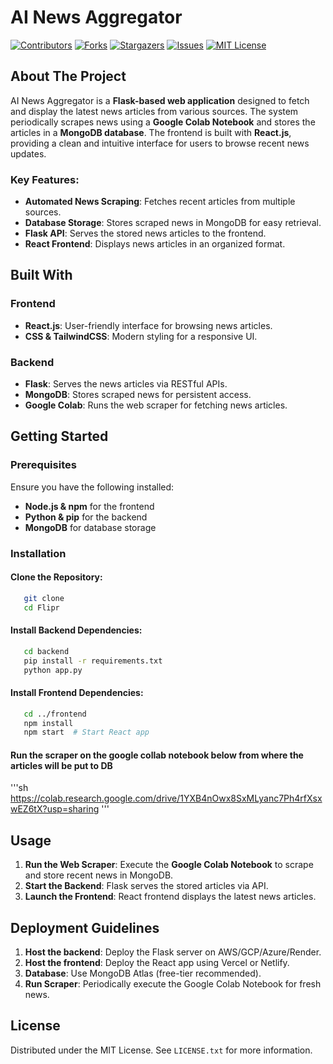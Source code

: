 # AI News Aggregator
[![Contributors][contributors-shield]][contributors-url]
[![Forks][forks-shield]][forks-url]
[![Stargazers][stars-shield]][stars-url]
[![Issues][issues-shield]][issues-url]
[![MIT License][license-shield]][license-url]

## About The Project

AI News Aggregator is a **Flask-based web application** designed to fetch and display the latest news articles from various sources. The system periodically scrapes news using a **Google Colab Notebook** and stores the articles in a **MongoDB database**. The frontend is built with **React.js**, providing a clean and intuitive interface for users to browse recent news updates.

### Key Features:
- **Automated News Scraping**: Fetches recent articles from multiple sources.
- **Database Storage**: Stores scraped news in MongoDB for easy retrieval.
- **Flask API**: Serves the stored news articles to the frontend.
- **React Frontend**: Displays news articles in an organized format.

## Built With

### **Frontend**
- **React.js**: User-friendly interface for browsing news articles.
- **CSS & TailwindCSS**: Modern styling for a responsive UI.

### **Backend**
- **Flask**: Serves the news articles via RESTful APIs.
- **MongoDB**: Stores scraped news for persistent access.
- **Google Colab**: Runs the web scraper for fetching news articles.

## Getting Started

### Prerequisites
Ensure you have the following installed:
- **Node.js & npm** for the frontend
- **Python & pip** for the backend
- **MongoDB** for database storage

### Installation

#### Clone the Repository:
```sh
   git clone 
   cd Flipr
```

#### Install Backend Dependencies:
```sh
   cd backend
   pip install -r requirements.txt
   python app.py 
```

#### Install Frontend Dependencies:
```sh
   cd ../frontend
   npm install
   npm start  # Start React app
```
#### Run the scraper on the google collab notebook below from where the articles will be put to DB
'''sh
https://colab.research.google.com/drive/1YXB4nOwx8SxMLyanc7Ph4rfXsxwEZ6tX?usp=sharing
'''
## Usage

1. **Run the Web Scraper**: Execute the **Google Colab Notebook** to scrape and store recent news in MongoDB.
2. **Start the Backend**: Flask serves the stored articles via API.
3. **Launch the Frontend**: React frontend displays the latest news articles.

## Deployment Guidelines

1. **Host the backend**: Deploy the Flask server on AWS/GCP/Azure/Render.
2. **Host the frontend**: Deploy the React app using Vercel or Netlify.
3. **Database**: Use MongoDB Atlas (free-tier recommended).
4. **Run Scraper**: Periodically execute the Google Colab Notebook for fresh news.

## License
Distributed under the MIT License. See `LICENSE.txt` for more information.

[contributors-shield]: https://img.shields.io/github/contributors/gouravanirudh05/Flipr-Hackathon?style=for-the-badge
[contributors-url]: https://github.com/gouravanirudh05/Flipr-Hackathon/graphs/contributors
[forks-shield]: https://img.shields.io/github/forks/gouravanirudh05/Flipr-Hackathon.svg?style=for-the-badge
[forks-url]: https://github.com/gouravanirudh05/Flipr-Hackathon/network/members
[stars-shield]: https://img.shields.io/github/stars/gouravanirudh05/Flipr-Hackathon.svg?style=for-the-badge
[stars-url]: https://github.com/gouravanirudh05/Flipr-Hackathon/stargazers
[issues-shield]: https://img.shields.io/github/issues/gouravanirudh05/Flipr-Hackathon.svg?style=for-the-badge
[issues-url]: https://github.com/gouravanirudh05/Flipr-Hackathon/issues
[license-shield]: https://img.shields.io/github/license/gouravanirudh05/Flipr-Hackathon.svg?style=for-the-badge
[license-url]: https://github.com/gouravanirudh05/Flipr-Hackathon/blob/master/LICENSE.txt

